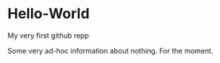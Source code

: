 # Hello-World
My very first github repp

Some very ad-hoc information about nothing. For the moment.
